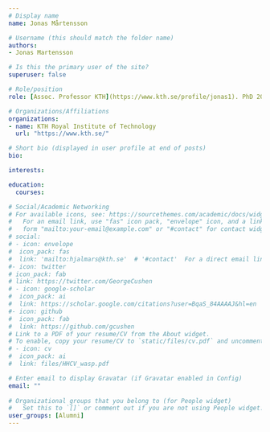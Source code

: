```yaml
---
# Display name
name: Jonas Mårtensson

# Username (this should match the folder name)
authors:
- Jonas Martensson

# Is this the primary user of the site?
superuser: false

# Role/position
role: [Assoc. Professor KTH](https://www.kth.se/profile/jonas1). PhD 2007 (main advisor)

# Organizations/Affiliations
organizations:
- name: KTH Royal Institute of Technology
  url: "https://www.kth.se/"

# Short bio (displayed in user profile at end of posts)
bio: 

interests:

education:
  courses:

# Social/Academic Networking
# For available icons, see: https://sourcethemes.com/academic/docs/widgets/#icons
#   For an email link, use "fas" icon pack, "envelope" icon, and a link in the
#   form "mailto:your-email@example.com" or "#contact" for contact widget.
# social:
# - icon: envelope
#  icon_pack: fas
#  link: 'mailto:hjalmars@kth.se'  # '#contact'  For a direct email link, use "mailto:test@example.org".
#- icon: twitter
# icon_pack: fab
# link: https://twitter.com/GeorgeCushen
# - icon: google-scholar
#  icon_pack: ai
#  link: https://scholar.google.com/citations?user=BqaS_84AAAAJ&hl=en
#- icon: github
#  icon_pack: fab
#  link: https://github.com/gcushen
# Link to a PDF of your resume/CV from the About widget.
# To enable, copy your resume/CV to `static/files/cv.pdf` and uncomment the lines below.  
# - icon: cv
#  icon_pack: ai
#  link: files/HHCV_wasp.pdf

# Enter email to display Gravatar (if Gravatar enabled in Config)
email: ""
  
# Organizational groups that you belong to (for People widget)
#   Set this to `[]` or comment out if you are not using People widget.  
user_groups: [Alumni]
---
```


